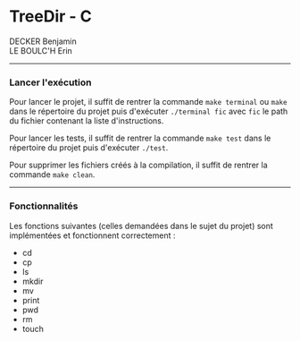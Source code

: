 # TreeDir - C  
  
DECKER Benjamin  
LE BOULC'H Erin
_______
### Lancer l'exécution  
Pour lancer le projet, il suffit de rentrer la commande `make terminal` ou `make` dans le répertoire du projet puis d'exécuter `./terminal fic` avec `fic` le path du fichier contenant la liste d'instructions.  

Pour lancer les tests, il suffit de rentrer la commande `make test` dans le répertoire du projet puis d'exécuter `./test`.  

Pour supprimer les fichiers créés à la compilation, il suffit de rentrer la commande `make clean`.  
_______
### Fonctionnalités  
Les fonctions suivantes (celles demandées dans le sujet du projet) sont implémentées et fonctionnent correctement :  
- cd
- cp
- ls
- mkdir
- mv
- print
- pwd
- rm
- touch